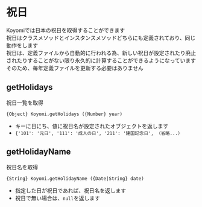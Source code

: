 # 祝日

Koyomiでは日本の祝日を取得することができます  
祝日はクラスメソッドとインスタンスメソッドどちらにも定義されており、同じ動作をします  
祝日は、定義ファイルから自動的に行われる為、新しい祝日が設定されたり廃止されたりすることがない限り永久的に計算することができるようになっています  
そのため、毎年定義ファイルを更新する必要はありません

## getHolidays

祝日一覧を取得

`{Object} Koyomi.getHolidays ({Number} year)`

  + キーに日にち、値に祝日名が設定されたオブジェクトを返します
  + `{'101': '元日', '111': '成人の日', '211': '建国記念日', （省略...）`


## getHolidayName

祝日名を取得

`{String} Koyomi.getHolidayName ({Date|String} date)`

  + 指定した日が祝日であれば、祝日名を返します
  + 祝日で無い場合は、`null`を返します


